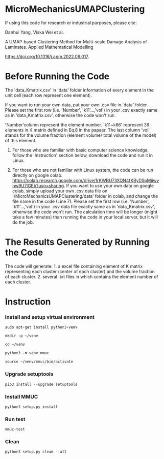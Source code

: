 # MicroMechanicsUMAPClustering
If using this code for research or industrial purposes, please cite:

Danhui Yang, Viska Wei et al.

A UMAP-based Clustering Method for Multi-scale Damage Analysis of Laminates. Applied Mathematical Modelling

https://doi.org/10.1016/j.apm.2022.06.017.





# Before Running the Code

The 'data_Kmatrix.csv' in 'data' folder information of every element in the unit cell (each row represent one element). 

If you want to run your own data, put your own .csv file in 'data' folder. Please set the first row (i.e. 'Number', 'k11'...,'vol') in your .csv exactly same as in 'data_Kmatrix.csv', otherwise the code won't run.

'Number'column represent the element number. 'k11~k66' represent 36 elements in K matrix defined in Eq.8 in the papaer. The last column 'vol' stands for the volume fraction (element volume/ total volume of the model) of this element. 



1. For those who are familiar with basic computer science knowledge, follow the 'Instruction' section below, download the code and run it in Linux. 

2. For those who are not familiar with Linux system, the code can be run directly on google colab: https://colab.research.google.com/drive/1rKWBU73XQN4fKByDSpMiiwynw9U7IGEb?usp=sharing. If you want to use your own data on google colab, simply upload your own .csv data file on '/MicroMechanicsUMAPClustering/data' folder in colab, and change the file name in the code (Line 7). Please set the first row (i.e. 'Number', 'k11'...,'vol') in your .csv data file exactly same as in 'data_Kmatrix.csv', otherwise the code won't run. The calculation time will be longer (might take a few minutes) than running the code in your local server, but it will do the job.

# The Results Generated by Running the Code

The code will generate: 1. a excel file containing element of K matrix representing each cluster (center of each cluster) and the volume fraction of each cluster. 2. several .txt files in which contains the element number of each cluster.




# Instruction
### Install and setup virtual environment
```sudo apt-get install python3-venv ```

```mkdir -p ~/venv```

```cd ~/venv```

```python3 -m venv mmuc```

```source ~/venv/mmuc/bin/activate```

### Upgrade setuptools 
```pip3 install --upgrade setuptools```

### Install MMUC
```python3 setup.py install```

### Run test
```mmuc-test ```

### Clean 
```python3 setup.py clean --all ```
